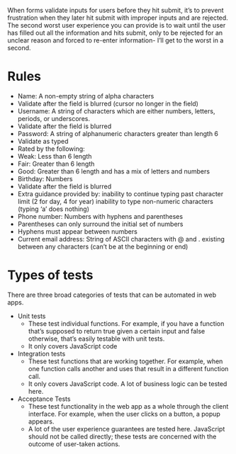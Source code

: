 When forms validate inputs for users before they hit submit, it’s to prevent frustration when they later hit submit with improper inputs and are rejected. The second worst user experience you can provide is to wait until the user has filled out all the information and hits submit, only to be rejected for an unclear reason and forced to re-enter information- I’ll get to the worst in a second.

# Rules

- Name: A non-empty​ string of alpha characters
- Validate after the field is blurred (cursor no longer in the field)
- Username: A string of characters which are either numbers, letters, periods, or underscores.
- Validate after the field is blurred
- Password: A string of alphanumeric characters greater than length 6
- Validate as typed
- Rated by the following:
- Weak: Less than 6 length
- Fair: Greater than 6 length
- Good: Greater than 6 length and has a mix of letters and numbers
- Birthday: Numbers
- Validate after the field is blurred
- Extra guidance provided by:
  inability to continue typing past character limit (2 for day, 4 for year)
  inability to type non-numeric characters (typing ‘a’ does nothing)
- Phone number: Numbers with hyphens and parentheses
- Parentheses can only surround the initial set of numbers
- Hyphens must appear between numbers
- Current email address: String of ASCII characters with @ and . existing between any characters (can’t be at the beginning or end)

# Types of tests

There are three broad categories of tests that can be automated in web apps.

- Unit tests
  - These test individual functions. For example, if you have a function that’s supposed to return true given a certain input and false otherwise, that’s easily testable with unit tests.
  - It only covers JavaScript code
- Integration tests
  - These test functions that are working together. For example, when one function calls another and uses that result in a different function call.
  - It only covers JavaScript code. A lot of business logic can be tested here.
- Acceptance Tests
  - These test functionality in the web app as a whole through the client interface. For example, when the user clicks on a button, a popup appears.
  - A lot of the user experience guarantees are tested here. JavaScript should not be called directly; these tests are concerned with the outcome of user-taken actions.​
